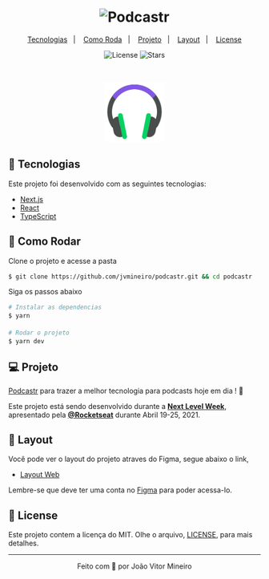 <h1 align="center">
    <img alt="Podcastr" title="Podcastr" src=".github/podcastr.svg" />
</h1>

<p align="center">
  <a href="#technologies">Tecnologias</a>&nbsp;&nbsp;&nbsp;|&nbsp;&nbsp;&nbsp;
  <a href="#-layout">Como Roda</a>&nbsp;&nbsp;&nbsp;|&nbsp;&nbsp;&nbsp;
  <a href="#-project">Projeto</a>&nbsp;&nbsp;&nbsp;|&nbsp;&nbsp;&nbsp;
  <a href="#-layout">Layout</a>&nbsp;&nbsp;&nbsp;|&nbsp;&nbsp;&nbsp;
  <a href="#-license">License</a>
</p>

<p align="center">
  <img  src="https://img.shields.io/static/v1?label=license&message=MIT&color=5965E0&labelColor=121214" alt="License">   

  <img src="https://img.shields.io/github/stars/guilhermecapitao/nlw05-reactjs?label=stars&message=MIT&color=5965E0&labelColor=121214" alt="Stars">
</p>

<br>

<p align="center">
  <img alt="Moveit" src=".github/icon.svg" width="120px">
</p>

## 🧪 Tecnologias

Este projeto foi desenvolvido com as seguintes tecnologias:

- [Next.js](https://nextjs.org/)
- [React](https://reactjs.org)
- [TypeScript](https://www.typescriptlang.org/)

## 🚀 Como Rodar

Clone o projeto e acesse a pasta

```bash
$ git clone https://github.com/jvmineiro/podcastr.git && cd podcastr
```

Siga os passos abaixo
```bash
# Instalar as dependencias
$ yarn

# Rodar o projeto
$ yarn dev
```

## 💻 Projeto

[Podcastr](https://podcastr-nlw.vercel.app/) para trazer a melhor tecnologia para podcasts hoje em dia ! 💜 

Este projeto está sendo desenvolvido durante a **[Next Level Week](https://nextlevelweek.com/)**, apresentado pela **[@Rocketseat](https://github.com/Rocketseat)** durante Abril 19-25, 2021.

## 🔖 Layout

Você pode ver o layout do projeto atraves do Figma, segue abaixo o link,

- [Layout Web](https://www.figma.com/file/UwFEntsHpHYJlHNQAQr4gA/Podcastr?node-id=160%3A2761) 

Lembre-se que deve ter uma conta no [Figma](http://figma.com/) para poder acessa-lo.

## 📝 License

Este projeto contem a licença do MIT. Olhe o arquivo, [LICENSE](LICENSE.md), para mais detalhes.


---

<p align="center">Feito com 💜 por João Vitor Mineiro</p>